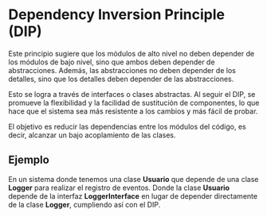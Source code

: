 # Dependency Inversion Principle (DIP)

Este principio sugiere que los módulos de alto nivel no deben depender de los módulos de bajo nivel, sino que ambos deben depender de abstracciones. Además, las abstracciones no deben depender de los detalles, sino que los detalles deben depender de las abstracciones.

Esto se logra a través de interfaces o clases abstractas. Al seguir el DIP, se promueve la flexibilidad y la facilidad de sustitución de componentes, lo que hace que el sistema sea más resistente a los cambios y más fácil de probar.

El objetivo es reducir las dependencias entre los módulos del código, es decir, alcanzar un bajo acoplamiento de las clases.

## Ejemplo

En un sistema donde tenemos una clase **Usuario** que depende de una clase **Logger** para realizar el registro de eventos. Donde la clase **Usuario** depende de la interfaz **LoggerInterface** en lugar de depender directamente de la clase **Logger**, cumpliendo así con el DIP.
